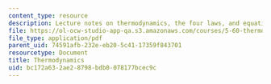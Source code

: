 ```yaml
---
content_type: resource
description: Lecture notes on thermodynamics, the four laws, and equations of state.
file: https://ol-ocw-studio-app-qa.s3.amazonaws.com/courses/5-60-thermodynamics-kinetics-spring-2008/bc172a632ae28798bdb0078177bcec9c_5_60_lecture1.pdf
file_type: application/pdf
parent_uid: 74591afb-232e-eb20-5c41-17359f843701
resourcetype: Document
title: Thermodynamics
uid: bc172a63-2ae2-8798-bdb0-078177bcec9c
---
```

